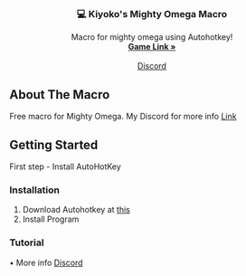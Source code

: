 <div id="top"></div>

<h3 align="center">💻 Kiyoko's Mighty Omega Macro</h3>

  <p align="center">
    Macro for mighty omega using Autohotkey!
    <br />
    <a href="https://www.roblox.com/games/4878988249"><strong>Game Link »</strong></a>
    <br />
    <br />
    <a href="https://discord.gg/RCc6ntue5j">Discord</a>
  </p>
</div>








## About The Macro
Free macro for Mighty Omega. My Discord for more info [Link](https://discord.gg/RCc6ntue5j)





<!-- GETTING STARTED -->
## Getting Started

First step - Install AutoHotKey



### Installation

1. Download Autohotkey at [this](https://www.autohotkey.com/)
2. Install Program

### Tutorial
   • More info [Discord](https://discord.gg/RCc6ntue5j)




<!-- <p align="right">(<a href="#top">back to top</a>)</p>



